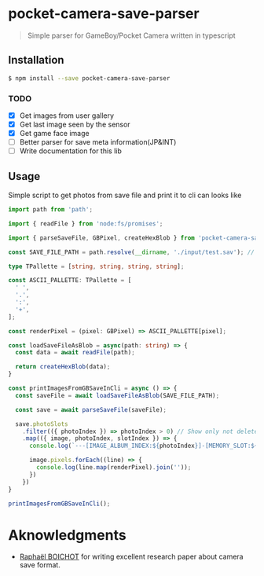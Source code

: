 # pocket-camera-save-parser
> Simple parser for GameBoy/Pocket Camera written in typescript 

## Installation

```bash
$ npm install --save pocket-camera-save-parser
```

### TODO
- [x] Get images from user gallery
- [x] Get last image seen by the sensor
- [x] Get game face image
- [ ] Better parser for save meta information(JP&INT)
- [ ] Write documentation for this lib

## Usage

Simple script to get photos from save file and print it to cli can looks like

```ts
import path from 'path';

import { readFile } from 'node:fs/promises';

import { parseSaveFile, GBPixel, createHexBlob } from 'pocket-camera-save-parser';

const SAVE_FILE_PATH = path.resolve(__dirname, './input/test.sav'); // Path to your save file

type TPallette = [string, string, string, string];

const ASCII_PALLETTE: TPallette = [
  ' ',
  '.',
  ':',
  '+',
];

const renderPixel = (pixel: GBPixel) => ASCII_PALLETTE[pixel];

const loadSaveFileAsBlob = async(path: string) => {
  const data = await readFile(path);

  return createHexBlob(data);
}

const printImagesFromGBSaveInCli = async () => {
  const saveFile = await loadSaveFileAsBlob(SAVE_FILE_PATH);

  const save = await parseSaveFile(saveFile);

  save.photoSlots
    .filter(({ photoIndex }) => photoIndex > 0) // Show only not deleted images
    .map(({ image, photoIndex, slotIndex }) => {
      console.log(`---[IMAGE_ALBUM_INDEX:${photoIndex}]-[MEMORY_SLOT:${String(slotIndex).padStart(2, '0')}]${'-'.repeat(87)}`);

      image.pixels.forEach((line) => {
        console.log(line.map(renderPixel).join(''));
      })
    })
}

printImagesFromGBSaveInCli();


```

# Aknowledgments

- [Raphaël BOICHOT](https://github.com/Raphael-Boichot/Inject-pictures-in-your-Game-Boy-Camera-saves) for writing excellent research paper about camera save format.

